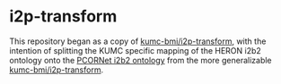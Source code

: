 # i2p-transform
This repository began as a copy of [kumc-bmi/i2p-transform](https://github.com/kumc-bmi/i2p-transform), with the intention of splitting the KUMC specific mapping of the HERON i2b2 ontology onto the [PCORNet i2b2 ontology](https://github.com/SCILHS/scilhs-ontology) from the more generalizable [kumc-bmi/i2p-transform](https://github.com/kumc-bmi/i2p-transform).
